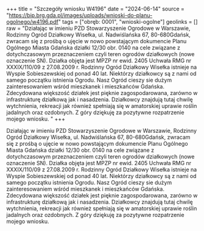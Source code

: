 +++
title = "Szczegóły wniosku W4196"
date = "2024-06-14"
source = "https://bip.brg.gda.pl/images/uploads/wnioski-do-planu-ogolnego/w4196.pdf"
tags = ["obręb: 0001", "wnioski-ogolne"]
geolinks = []
raw = "Działając w imieniu PZD Stowarzyszenie Ogrodowe w Warszawie, Rodzinny Ogród Działkowy Wisełka, ul. Nadwiślańska 67, 80-680Gdańsk, zwracam się z prośbą o ujęcie w nowo powstającym dokumencie Planu Ogólnego Miasta Gdańska działki 12/30 obr. 0140 na cele związane z dotychczasowym przeznaczeniem czyli teren ogrodów działkowych (nowe oznaczenie SN). Działka objęta jest MPZP nr ewid. 2405 Uchwała RMG nr XXXIX/110/09 z 27.08.2009 r. Rodzinny Ogród Działkowy Wisełka istnieje na Wyspie Sobieszewskiej od ponad 40 lat. Niektórzy działkowcy są z nami od samego początku istnienia Ogrodu. Nasz Ogród cieszy sie dużym zainteresowaniem wśród mieszkanek i mieszkańców Gdańska. Zdecydowana większość działek jest pięknie zagospodarowana, zarówno w infrastrukturę działkową jak i nasadzenia. Działkowcy znajdują tutaj chwilę wytchnienia, rekreacji jak również spełniają się w amatorskiej uprawie roślin jadalnych oraz ozdobnych. Z góry dziękuję za pozytywne rozpatrzenie mojego wniosku. "
+++

Działając w imieniu PZD Stowarzyszenie Ogrodowe w Warszawie, Rodzinny Ogród
Działkowy Wisełka, ul. Nadwiślańska 67, 80-680Gdańsk, zwracam się z prośbą o ujęcie w nowo
powstającym dokumencie Planu Ogólnego Miasta Gdańska działki 12/30 obr. 0140 na cele
związane z dotychczasowym przeznaczeniem czyli teren ogrodów działkowych (nowe
oznaczenie SN). Działka objęta jest MPZP nr ewid. 2405 Uchwała RMG nr XXXIX/110/09 z
27.08.2009 r. Rodzinny Ogród Działkowy Wisełka istnieje na Wyspie Sobieszewskiej od ponad
40 lat. Niektórzy działkowcy są z nami od samego początku istnienia Ogrodu. Nasz Ogród cieszy
sie dużym zainteresowaniem wśród mieszkanek i mieszkańców Gdańska. Zdecydowana
większość działek jest pięknie zagospodarowana, zarówno w infrastrukturę działkową jak i
nasadzenia. Działkowcy znajdują tutaj chwilę wytchnienia, rekreacji jak również spełniają się w
amatorskiej uprawie roślin jadalnych oraz ozdobnych. Z góry dziękuję za pozytywne
rozpatrzenie mojego wniosku.



